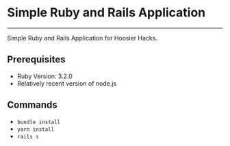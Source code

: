 # Simple Ruby and Rails Application 

---

Simple Ruby and Rails Application for Hoosier Hacks.

## Prerequisites

- Ruby Version: 3.2.0
- Relatively recent version of node.js

## Commands

- `bundle install`
- `yarn install`
- `rails s`

